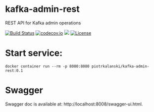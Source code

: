 # kafka-admin-rest
REST API for Kafka admin operations

[![Build Status](https://api.travis-ci.org/piotr-kalanski/kafka-admin-rest.png?branch=development)](https://api.travis-ci.org/piotr-kalanski/kafka-admin-rest.png?branch=development)
[![codecov.io](http://codecov.io/github/piotr-kalanski/kafka-admin-rest/coverage.svg?branch=development)](http://codecov.io/github/piotr-kalanski/kafka-admin-rest/coverage.svg?branch=development)
[<img src="https://img.shields.io/maven-central/v/com.github.piotr-kalanski/kafka-admin-rest.svg?label=latest%20release"/>](http://search.maven.org/#search|ga|1|a%3A%22kafka-admin-rest%22)
[![License](http://img.shields.io/:license-Apache%202-red.svg)](http://www.apache.org/licenses/LICENSE-2.0.txt)


# Start service:

    docker container run --rm -p 8080:8080 piotrkalanski/kafka-admin-rest:0.1
    
# Swagger

Swagger doc is available at: http://localhost:8008/swagger-ui.html.
